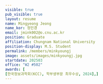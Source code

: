 ```yaml
---
visible: true
pub_visible: true
layout: resume
name: Mingyeong Jeong
name_kor: 정민경
email: jmink002@o.cnu.ac.kr
position: Graduate
affiliation: Chungnam National University
position-display: M.S. Student
permalink: /members/minkyoungj
image: assets/images/minkyoungj.jpg
startdate: 202503
office: "W2 #502"
awards: [
[한국정보과학회(KCC), 학부생부문 최우수상, 2024],]
---
```

